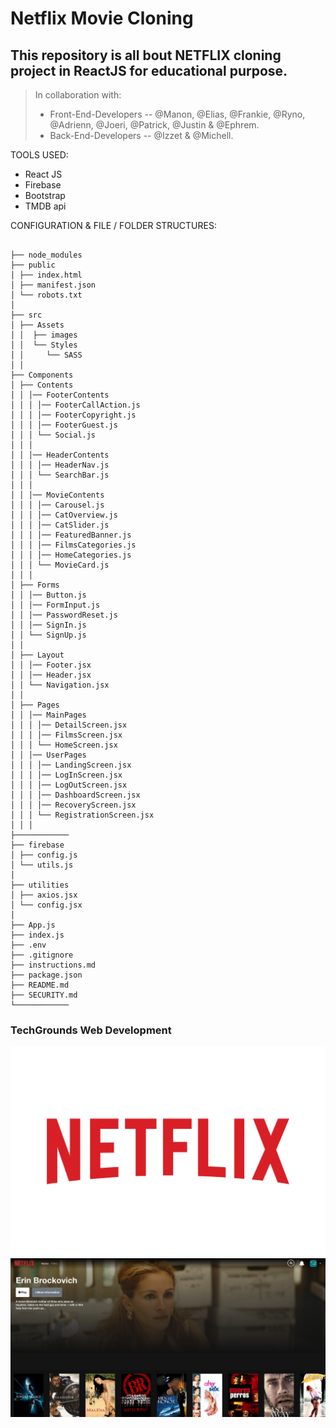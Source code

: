 # Netflix Movie Cloning

## This repository is all bout NETFLIX cloning project in ReactJS for educational purpose.

> In collaboration with:<br/>
>
> - Front-End-Developers -- @Manon, @Elias, @Frankie, @Ryno, @Adrienn, @Joeri, @Patrick, @Justin & @Ephrem.<br/>
> - Back-End-Developers -- @Izzet & @Michell.

TOOLS USED:

- React JS
- Firebase
- Bootstrap
- TMDB api

CONFIGURATION & FILE / FOLDER STRUCTURES:

```

├── node_modules
├── public
│ ├── index.html
│ ├── manifest.json
│ └── robots.txt
│
├── src
│ ├── Assets
│ │  ├── images
│ │  └── Styles
│ │     └── SASS
│ │
├── Components
│ ├── Contents
│ │ │── FooterContents
│ │ │ │── FooterCallAction.js
│ │ │ │── FooterCopyright.js
│ │ │ │── FooterGuest.js
│ │ │ └── Social.js
│ │ │
│ │ │── HeaderContents
│ │ │ │── HeaderNav.js
│ │ │ └── SearchBar.js
│ │ │
│ │ │── MovieContents
│ │ │ │── Carousel.js
│ │ │ │── CatOverview.js
│ │ │ │── CatSlider.js
│ │ │ │── FeaturedBanner.js
│ │ │ │── FilmsCategories.js
│ │ │ │── HomeCategories.js
│ │ │ └── MovieCard.js
│ │ │
│ ├── Forms
│ │ │── Button.js
│ │ │── FormInput.js
│ │ │── PasswordReset.js
│ │ │── SignIn.js
│ │ └── SignUp.js
│ │
│ ├── Layout
│ │ │── Footer.jsx
│ │ │── Header.jsx
│ │ └── Navigation.jsx
│ │
│ ├── Pages
│ │ │── MainPages
│ │ │ │── DetailScreen.jsx
│ │ │ │── FilmsScreen.jsx
│ │ │ └── HomeScreen.jsx
│ │ │── UserPages
│ │ │ │── LandingScreen.jsx
│ │ │ │── LogInScreen.jsx
│ │ │ │── LogOutScreen.jsx
│ │ │ │── DashboardScreen.jsx
│ │ │ │── RecoveryScreen.jsx
│ │ │ └── RegistrationScreen.jsx
│ │ │
├────────────
├── firebase
│ ├── config.js
│ └── utils.js
│
├── utilities
│ ├── axios.jsx
│ └── config.jsx
│
├── App.js
├── index.js
├── .env
├── .gitignore
├── instructions.md
├── package.json
├── README.md
├── SECURITY.md
└────────────
```

### TechGrounds Web Development

![Netflix Cloning - Logo](src/Assets/images/netflix-logo.svg)
![Netflix Cloning - Home Page](src/Assets/images/Netflix-home-page-screenshot.png)
